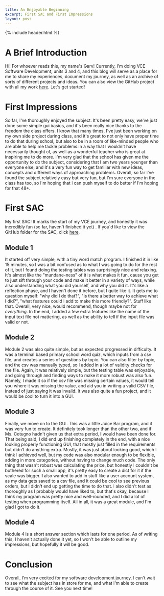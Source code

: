 ```yaml
---
title: An Enjoyable Beginning
excerpt: First SAC and First Impressions
layout: post
---
```


{% include header.html %}

# A Brief Introduction

Hi! For whoever reads this, my name's Garv! Currently, I'm doing VCE Software Development, units 3 and 4, and this blog
will serve as a place for me to share my experiences, document my journey, as well as an archive of sorts of different
projects and ideas. You can also view the GitHub project with all my
work [here](https://github.com/garv-shah/software-dev). Let's get started!

# First Impressions

So far, I've thoroughly enjoyed the subject. It's been pretty easy, we've just done some simple gui basics, and it's
been really nice thanks to the freedom the class offers. I know that many times, I've just been working on my own side
project during class, and it's great to not only have proper time to do that during school, but also to be in a room of
like-minded people who are able to help me tackle problems in a way that I wouldn't have necessarily thought of, as well
as a wonderful teacher who is great at inspiring me to do more. I'm very glad that the school has given me the
opportunity to do the subject, considering that I am two years younger than everyone else, and it's a very fun way to
get familiar with new ideas, concepts and different ways of approaching problems. Overall, so far I've found the subject
relatively easy but very fun, but I'm sure everyone in the class has too, so I'm hoping that I can push myself to do
better if I'm hoping for that 48+.

# First SAC

My first SAC! It marks the start of my VCE journey, and honestly it was incredibly fun (so far, haven't finished it yet)
. If you'd like to view the GitHub folder for the SAC,
click [here](https://github.com/garv-shah/software-dev/tree/main/SACs/SAC1%20Garv%20Shah).

## Module 1

It started off very simple, with a tiny word match program. I finished it in like 15 minutes, so I was a bit confused as
to what I was going to do for the rest of it, but I found doing the testing tables was surprisingly nice and relaxing.
It's almost like the "mundane-ness" of it is what makes it fun, cause you get to just sift through your code and make it
better in a variety of ways, while also understanding what you did yourself, and why you did it. It's like a reflection
phase, and I haven't done it before, but I quite like it. It gets me to question myself: "why did I do that?", "is there
a better way to achieve what I did?", "what features could I add to make this more friendly?". Stuff like that. Overall,
very nice, would recommend, though maybe not for _everything_. In the end, I added a few extra features like the name of
the input text file not mattering, as well as the ability to tell if the input file was valid or not.

## Module 2

Module 2 was also quite simple, but as expected progressed in difficulty. It was a terminal based primary school word
quiz, which inputs from a csv file, and creates a series of questions by topic. You can also filter by topic, and the
csv was manually typed, so I added in a lot of validity checks for the file. Again, it was relatively simple, but the
testing table was enjoyable, and going through and finding ways to make it more robust was also fun. Namely, I made it
so if the csv file was missing certain values, it would tell you where it was missing the value, and aid you in writing
a valid CSV file, instead of just saying it was invalid. It was also quite a fun project, and it would be cool to turn
it into a GUI.

## Module 3

Finally, we move on to the GUI. This was a little Juice Bar program, and it was very fun to create. It definitely took
longer than the other two, and if Ms. Cotugno hadn't given us that extra period, I would have been done for. That being
said, I did end up finishing completely in the end, with a nice looking properly functioning GUI, that mostly just
filled in the requirements but didn't do anything extra. Mostly, it was just about looking good, which I think I
achieved well, but my code was also modular enough to be flexible, adding in more categories, without having to change
much code. The only thing that wasn't robust was calculating the price, but honestly I couldn't be bothered for such a
small app, it's pretty easy to create a dict for it if the scale was bigger. I also wanted to add in stuff like a user
account system, as my data gets saved to a csv file, and it could be cool to see previous orders, but I didn't end up
getting the time to do that. I also didn't test as thoroughly as I probably would have liked to, but that's okay,
because I think my program was pretty nice and well-rounded, and I did a lot of testing when programming itself. All in
all, it was a great module, and I'm glad I got to do it.

## Module 4

Module 4 is a short answer section which lasts for one period. As of writing this, I haven't actually done it yet, so I
won't be able to outline my impressions, but hopefully it will be good.

# Conclusion

Overall, I'm very excited for my software development journey. I can't wait to see what the subject has in store for me,
and what I'm able to create through the course of it. See you next time!
